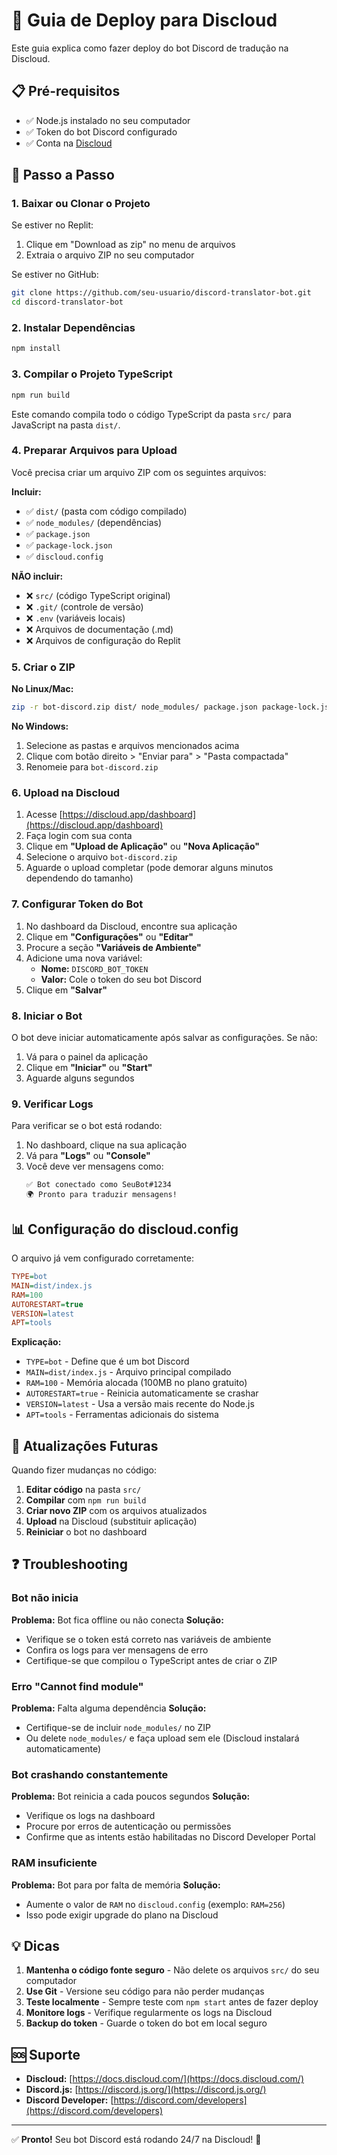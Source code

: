 # 🚀 Guia de Deploy para Discloud

Este guia explica como fazer deploy do bot Discord de tradução na Discloud.

## 📋 Pré-requisitos

- ✅ Node.js instalado no seu computador
- ✅ Token do bot Discord configurado
- ✅ Conta na [Discloud](https://discloud.app/)

## 🔧 Passo a Passo

### 1. Baixar ou Clonar o Projeto

Se estiver no Replit:
1. Clique em "Download as zip" no menu de arquivos
2. Extraia o arquivo ZIP no seu computador

Se estiver no GitHub:
```bash
git clone https://github.com/seu-usuario/discord-translator-bot.git
cd discord-translator-bot
```

### 2. Instalar Dependências

```bash
npm install
```

### 3. Compilar o Projeto TypeScript

```bash
npm run build
```

Este comando compila todo o código TypeScript da pasta `src/` para JavaScript na pasta `dist/`.

### 4. Preparar Arquivos para Upload

Você precisa criar um arquivo ZIP com os seguintes arquivos:

**Incluir:**
- ✅ `dist/` (pasta com código compilado)
- ✅ `node_modules/` (dependências)
- ✅ `package.json`
- ✅ `package-lock.json`
- ✅ `discloud.config`

**NÃO incluir:**
- ❌ `src/` (código TypeScript original)
- ❌ `.git/` (controle de versão)
- ❌ `.env` (variáveis locais)
- ❌ Arquivos de documentação (.md)
- ❌ Arquivos de configuração do Replit

### 5. Criar o ZIP

**No Linux/Mac:**
```bash
zip -r bot-discord.zip dist/ node_modules/ package.json package-lock.json discloud.config
```

**No Windows:**
1. Selecione as pastas e arquivos mencionados acima
2. Clique com botão direito > "Enviar para" > "Pasta compactada"
3. Renomeie para `bot-discord.zip`

### 6. Upload na Discloud

1. Acesse [https://discloud.app/dashboard](https://discloud.app/dashboard)
2. Faça login com sua conta
3. Clique em **"Upload de Aplicação"** ou **"Nova Aplicação"**
4. Selecione o arquivo `bot-discord.zip`
5. Aguarde o upload completar (pode demorar alguns minutos dependendo do tamanho)

### 7. Configurar Token do Bot

1. No dashboard da Discloud, encontre sua aplicação
2. Clique em **"Configurações"** ou **"Editar"**
3. Procure a seção **"Variáveis de Ambiente"**
4. Adicione uma nova variável:
   - **Nome:** `DISCORD_BOT_TOKEN`
   - **Valor:** Cole o token do seu bot Discord
5. Clique em **"Salvar"**

### 8. Iniciar o Bot

O bot deve iniciar automaticamente após salvar as configurações. Se não:

1. Vá para o painel da aplicação
2. Clique em **"Iniciar"** ou **"Start"**
3. Aguarde alguns segundos

### 9. Verificar Logs

Para verificar se o bot está rodando:

1. No dashboard, clique na sua aplicação
2. Vá para **"Logs"** ou **"Console"**
3. Você deve ver mensagens como:
   ```
   ✅ Bot conectado como SeuBot#1234
   🌍 Pronto para traduzir mensagens!
   ```

## 📊 Configuração do discloud.config

O arquivo já vem configurado corretamente:

```ini
TYPE=bot
MAIN=dist/index.js
RAM=100
AUTORESTART=true
VERSION=latest
APT=tools
```

**Explicação:**
- `TYPE=bot` - Define que é um bot Discord
- `MAIN=dist/index.js` - Arquivo principal compilado
- `RAM=100` - Memória alocada (100MB no plano gratuito)
- `AUTORESTART=true` - Reinicia automaticamente se crashar
- `VERSION=latest` - Usa a versão mais recente do Node.js
- `APT=tools` - Ferramentas adicionais do sistema

## 🔄 Atualizações Futuras

Quando fizer mudanças no código:

1. **Editar código** na pasta `src/`
2. **Compilar** com `npm run build`
3. **Criar novo ZIP** com os arquivos atualizados
4. **Upload** na Discloud (substituir aplicação)
5. **Reiniciar** o bot no dashboard

## ❓ Troubleshooting

### Bot não inicia

**Problema:** Bot fica offline ou não conecta
**Solução:**
- Verifique se o token está correto nas variáveis de ambiente
- Confira os logs para ver mensagens de erro
- Certifique-se que compilou o TypeScript antes de criar o ZIP

### Erro "Cannot find module"

**Problema:** Falta alguma dependência
**Solução:**
- Certifique-se de incluir `node_modules/` no ZIP
- Ou delete `node_modules/` e faça upload sem ele (Discloud instalará automaticamente)

### Bot crashando constantemente

**Problema:** Bot reinicia a cada poucos segundos
**Solução:**
- Verifique os logs na dashboard
- Procure por erros de autenticação ou permissões
- Confirme que as intents estão habilitadas no Discord Developer Portal

### RAM insuficiente

**Problema:** Bot para por falta de memória
**Solução:**
- Aumente o valor de `RAM` no `discloud.config` (exemplo: `RAM=256`)
- Isso pode exigir upgrade do plano na Discloud

## 💡 Dicas

1. **Mantenha o código fonte seguro** - Não delete os arquivos `src/` do seu computador
2. **Use Git** - Versione seu código para não perder mudanças
3. **Teste localmente** - Sempre teste com `npm start` antes de fazer deploy
4. **Monitore logs** - Verifique regularmente os logs na Discloud
5. **Backup do token** - Guarde o token do bot em local seguro

## 🆘 Suporte

- **Discloud:** [https://docs.discloud.com/](https://docs.discloud.com/)
- **Discord.js:** [https://discord.js.org/](https://discord.js.org/)
- **Discord Developer:** [https://discord.com/developers](https://discord.com/developers)

---

✅ **Pronto!** Seu bot Discord está rodando 24/7 na Discloud! 🎉
